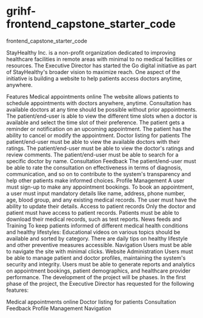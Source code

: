 # grihf-frontend_capstone_starter_code
frontend_capstone_starter_code

StayHealthy Inc. is a non-profit organization dedicated to improving healthcare facilities in remote areas with minimal to no medical facilities or resources. The Executive Director has started the Go digital initiative as part of StayHealthy's broader vision to maximize reach. One aspect of the initiative is building a website to help patients access doctors anytime, anywhere.

Features
Medical appointments online
The website allows patients to schedule appointments with doctors anywhere, anytime.
Consultation has available doctors at any time should be possible without prior appointments.
The patient/end-user is able to view the different time slots when a doctor is available and select the time slot of their preference.
The patient gets a reminder or notification on an upcoming appointment.
The patient has the ability to cancel or modify the appointment.
Doctor listing for patients
The patient/end-user must be able to view the available doctors with their ratings.
The patient/end-user must be able to view the doctor's ratings and review comments.
The patient/end-user must be able to search for a specific doctor by name.
Consultation Feedback
The patient/end-user must be able to rate the consultation on effectiveness in terms of diagnosis, communication, and so on to contribute to the system's transparency and help other patients make informed choices.
Profile Management
A user must sign-up to make any appointment bookings.
To book an appointment, a user must input mandatory details like name, address, phone number, age, blood group, and any existing medical records.
The user must have the ability to update their details.
Access to patient records
Only the doctor and patient must have access to patient records.
Patients must be able to download their medical records, such as test reports.
News feeds and Training
To keep patients informed of different medical health conditions and healthy lifestyles:
Educational videos on various topics should be available and sorted by category.
There are daily tips on healthy lifestyle and other preventive measures accessible.
Navigation
Users must be able to navigate the site with minimal clicks.
Website Administration
Users must be able to manage patient and doctor profiles, maintaining the system's security and integrity.
Users must be able to generate reports and analytics on appointment bookings, patient demographics, and healthcare provider performance.
The development of the project will be phases. In the first phase of the project, the Executive Director has requested for the following features:

Medical appointments online
Doctor listing for patients
Consultation Feedback
Profile Management
Navigation
